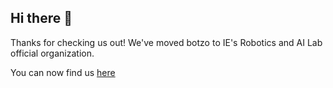 ## Hi there 👋

Thanks for checking us out! We've moved botzo to IE's Robotics and AI Lab official organization.

You can now find us [here](https://github.com/IERoboticsAILab/botzo)
